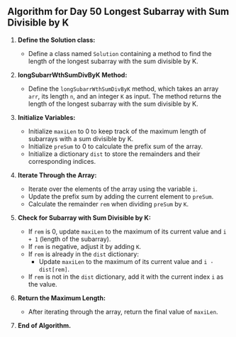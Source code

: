 ## Algorithm for Day 50 **Longest Subarray with Sum Divisible by K**

1. **Define the Solution class:**
   - Define a class named `Solution` containing a method to find the length of the longest subarray with the sum divisible by K.

2. **longSubarrWthSumDivByK Method:**
   - Define the `longSubarrWthSumDivByK` method, which takes an array `arr`, its length `n`, and an integer `K` as input. The method returns the length of the longest subarray with the sum divisible by K.

3. **Initialize Variables:**
   - Initialize `maxiLen` to 0 to keep track of the maximum length of subarrays with a sum divisible by K.
   - Initialize `preSum` to 0 to calculate the prefix sum of the array.
   - Initialize a dictionary `dist` to store the remainders and their corresponding indices.

4. **Iterate Through the Array:**
   - Iterate over the elements of the array using the variable `i`.
   - Update the prefix sum by adding the current element to `preSum`.
   - Calculate the remainder `rem` when dividing `preSum` by `K`.

5. **Check for Subarray with Sum Divisible by K:**
   - If `rem` is 0, update `maxiLen` to the maximum of its current value and `i + 1` (length of the subarray).
   - If `rem` is negative, adjust it by adding `K`.
   - If `rem` is already in the `dist` dictionary:
     - Update `maxiLen` to the maximum of its current value and `i - dist[rem]`.
   - If `rem` is not in the `dist` dictionary, add it with the current index `i` as the value.

6. **Return the Maximum Length:**
   - After iterating through the array, return the final value of `maxiLen`.

7. **End of Algorithm.**

